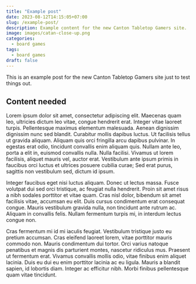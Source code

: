 ```yaml
---
title: "Example post"
date: 2023-08-12T14:15:05+07:00
slug: /example-post/
description: Example content for the new Canton Tabletop Gamers site.
image: images/catan-close-up.png
categories:
  - board games
tags:
  - board games
draft: false
---
```



This is an example post for the new Canton Tabletop Gamers site just to test
things out.

## Content needed

Lorem ipsum dolor sit amet, consectetur adipiscing elit. Maecenas quam leo,
ultricies dictum leo vitae, congue hendrerit erat. Integer vitae laoreet
turpis. Pellentesque maximus elementum malesuada. Aenean dignissim dignissim
nunc sed blandit. Curabitur mollis dapibus luctus. Ut facilisis tellus ut
gravida aliquam. Aliquam quis orci fringilla arcu dapibus pulvinar. In egestas
erat odio, tincidunt convallis enim aliquam quis. Nullam ante leo, porta a elit
in, euismod convallis nulla. Nulla facilisi. Vivamus ut lorem facilisis,
aliquet mauris vel, auctor erat. Vestibulum ante ipsum primis in faucibus orci
luctus et ultrices posuere cubilia curae; Sed erat purus, sagittis non
vestibulum sed, dictum id ipsum.

Integer faucibus eget nisi luctus aliquam. Donec ut lectus massa. Fusce
volutpat dui sed orci tristique, ac feugiat nulla hendrerit. Proin sit amet
risus a nibh sodales porttitor et vitae quam. Cras nisl dolor, bibendum sit
amet facilisis vitae, accumsan eu elit. Duis cursus condimentum erat consequat
congue. Mauris vestibulum gravida nulla, non tincidunt ante rutrum ac. Aliquam
in convallis felis. Nullam fermentum turpis mi, in interdum lectus congue non.

Cras fermentum mi id mi iaculis feugiat. Vestibulum tristique justo eu pretium
accumsan. Cras eleifend laoreet lorem, vitae porttitor mauris commodo non.
Mauris condimentum dui tortor. Orci varius natoque penatibus et magnis dis
parturient montes, nascetur ridiculus mus. Praesent ut fermentum erat. Vivamus
convallis mollis odio, vitae finibus enim aliquet lacinia. Duis eu dui eu enim
porttitor lacinia ac eu ligula. Mauris a blandit sapien, id lobortis diam.
Integer ac efficitur nibh. Morbi finibus pellentesque quam vitae tincidunt. 
